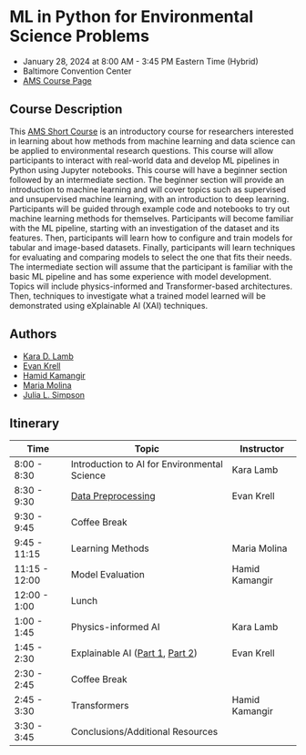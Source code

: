 # ML in Python for Environmental Science Problems

- January 28, 2024 at 8:00 AM - 3:45 PM Eastern Time (Hybrid)
- Baltimore Convention Center
- [AMS Course Page](https://www.ametsoc.org/index.cfm/ams/education-careers/careers/professional-development/short-courses/machine-learning-in-python-for-environmental-science-problems2/)

## Course Description

This [AMS Short Course](https://www.ametsoc.org/index.cfm/ams/education-careers/careers/professional-development/short-courses/) is an introductory course for researchers interested in learning about how methods from machine learning and data science can be applied to environmental research questions. This course will allow participants to interact with real-world data and develop ML pipelines in Python using Jupyter notebooks. This course will have a beginner section followed by an intermediate section. The beginner section will provide an introduction to machine learning and will cover topics such as supervised and unsupervised machine learning, with an introduction to deep learning. Participants will be guided through example code and notebooks to try out machine learning methods for themselves. Participants will become familiar with the ML pipeline, starting with an investigation of the dataset and its features. Then, participants will learn how to configure and train models for tabular and image-based datasets. Finally, participants will learn techniques for evaluating and comparing models to select the one that fits their needs. The intermediate section will assume that the participant is familiar with the basic ML pipeline and has some experience with model development. Topics will include physics-informed and Transformer-based architectures. Then, techniques to investigate what a trained model learned will be demonstrated using eXplainable AI (XAI) techniques. 

## Authors

- [Kara D. Lamb](https://datascience.columbia.edu/people/kara-lamb/)
- [Evan Krell](https://ekrell.github.io/)
- [Hamid Kamangir](https://scholar.google.com/citations?user=YLYJGQ8AAAAJ&hl=en)
- [Maria Molina](https://mariajmolina.github.io/)
- [Julia L. Simpson](https://lamont.columbia.edu/directory/julia-l-simpson)


## Itinerary

| **Time**      | **Topic**                                    | **Instructor** |
|---------------|----------------------------------------------|----------------|
| 8:00 - 8:30   | Introduction to AI for Environmental Science | Kara Lamb      |
| 8:30 - 9:30   | [Data Preprocessing](modules/data_preprocessing)                                   | Evan Krell     |
| 9:30 - 9:45   | Coffee Break                                 |                |
| 9:45 - 11:15  | Learning Methods                             | Maria Molina   |
| 11:15 - 12:00 | Model Evaluation                             | Hamid Kamangir |
| 12:00 - 1:00  | Lunch                                        |                |
| 1:00 - 1:45   | Physics-informed AI                          | Kara Lamb      |
| 1:45 - 2:30   | Explainable AI  ([Part 1](modules/xai_tabular.ipynb),  [Part 2](xai_raster.ipynb)) | Evan Krell     |
| 2:30 - 2:45   | Coffee Break                                 |                |
| 2:45 - 3:30   | Transformers                                 | Hamid Kamangir |
| 3:30 - 3:45   | Conclusions/Additional Resources             |                |



